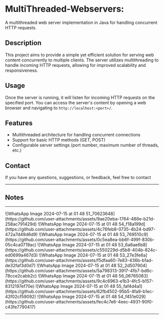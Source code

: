 # MultiThreaded-Webservers:
A multithreaded web server implementation in Java for handling concurrent HTTP requests.

## Description

This project aims to provide a simple yet efficient solution for serving web content concurrently to multiple clients. The server utilizes multithreading to handle incoming HTTP requests, allowing for improved scalability and responsiveness.

## Usage

Once the server is running, it will listen for incoming HTTP requests on the specified port. You can access the server's content by opening a web browser and navigating to `http://localhost:<port>/`.

## Features

- Multithreaded architecture for handling concurrent connections
- Support for basic HTTP methods (GET, POST)
- Configurable server settings (port number, maximum number of threads, etc.)

## Contact

If you have any questions, suggestions, or feedback, feel free to contact 
<hr>
<h2>Notes</h2>
<hr>
![WhatsApp Image 2024-07-15 at 01 48 51_70623648](https://github.com/user-attachments/assets/9ae20eba-1764-488e-b21d-258ac791429d)
![WhatsApp Image 2024-07-15 at 01 48 54_f18a199d](https://github.com/user-attachments/assets/4c76feb8-0735-4b24-bd97-472a7d49d6d9)
![WhatsApp Image 2024-07-15 at 01 48 53_769510c9](https://github.com/user-attachments/assets/0c5ea8ea-bb6f-499f-830b-05c4ca0719ac)
![WhatsApp Image 2024-07-15 at 01 48 53_6a6ae6b8](https://github.com/user-attachments/assets/c550229d-d5b8-404b-824c-ed0699a467d3)
![WhatsApp Image 2024-07-15 at 01 48 53_27e3fe6a](https://github.com/user-attachments/assets/f5dfaa60-7e83-436b-b1ad-de32faf3d0d7)
![WhatsApp Image 2024-07-15 at 01 48 52_2d507904](https://github.com/user-attachments/assets/5a798313-3917-4fb7-bd6c-78cce2cabb2c)
![WhatsApp Image 2024-07-15 at 01 48 56_06765083](https://github.com/user-attachments/assets/9c4c6963-e1b3-4fc5-b157-8312197ef70e)
![WhatsApp Image 2024-07-15 at 01 48 55_faf4d4a1](https://github.com/user-attachments/assets/62fb4502-95b5-4fa9-b1ec-42f02cf59092)
![WhatsApp Image 2024-07-15 at 01 48 54_f451e029](https://github.com/user-attachments/assets/fec4c7e6-4eec-4931-90f0-c43fe7790417)
<hr>
